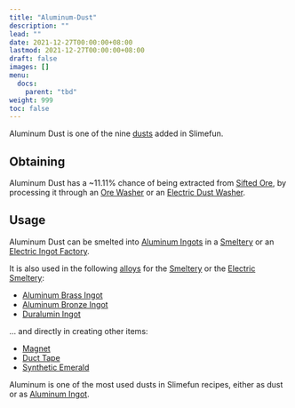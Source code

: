 ```yaml
---
title: "Aluminum-Dust"
description: ""
lead: ""
date: 2021-12-27T00:00:00+08:00
lastmod: 2021-12-27T00:00:00+08:00
draft: false
images: []
menu: 
  docs:
    parent: "tbd"
weight: 999
toc: false
---
```


Aluminum Dust is one of the nine [dusts](https://github.com/Slimefun/Slimefun4/wiki/Dusts) added in Slimefun.

## Obtaining

Aluminum Dust has a ~11.11% chance of being extracted from [Sifted Ore](https://github.com/Slimefun/Slimefun4/wiki/Sifted-Ore), by processing it through an [Ore Washer](https://github.com/Slimefun/Slimefun4/wiki/Ore-Washer) or an [Electric Dust Washer](https://github.com/Slimefun/Slimefun4/wiki/Electric-Dust-Washer).

## Usage

Aluminum Dust can be smelted into [Aluminum Ingots](https://github.com/Slimefun/Slimefun4/wiki/Aluminum-Ingot) in a [Smeltery](https://github.com/Slimefun/Slimefun4/wiki/Smeltery) or an [Electric Ingot Factory](https://github.com/Slimefun/Slimefun4/wiki/Electric-Ingot-Factory).

It is also used in the following [alloys](https://github.com/Slimefun/Slimefun4/wiki/Ingots#Alloys) for the [Smeltery](https://github.com/Slimefun/Slimefun4/wiki/Smeltery) or the [Electric Smeltery](https://github.com/Slimefun/Slimefun4/wiki/Electric-Smeltery):

* [Aluminum Brass Ingot](https://github.com/Slimefun/Slimefun4/wiki/Aluminum-Brass-Ingot)
* [Aluminum Bronze Ingot](https://github.com/Slimefun/Slimefun4/wiki/Aluminum-Bronze-Ingot)
* [Duralumin Ingot](https://github.com/Slimefun/Slimefun4/wiki/Duralumin-Ingot)

... and directly in creating other items:

* [Magnet](https://github.com/Slimefun/Slimefun4/wiki/Magnet)
* [Duct Tape](https://github.com/Slimefun/Slimefun4/wiki/Miscellaneous-Items)
* [Synthetic Emerald](https://github.com/Slimefun/Slimefun4/wiki/Synthetic-Emerald)

Aluminum is one of the most used dusts in Slimefun recipes, either as dust or as [Aluminum Ingot](https://github.com/Slimefun/Slimefun4/wiki/Aluminum-Ingot).
